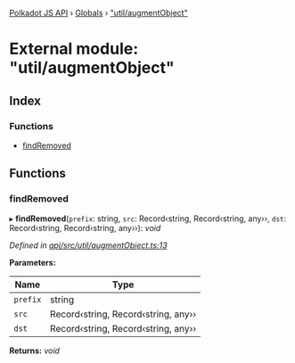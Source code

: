 [Polkadot JS API](../README.md) › [Globals](../globals.md) › ["util/augmentObject"](_util_augmentobject_.md)

# External module: "util/augmentObject"

## Index

### Functions

* [findRemoved](_util_augmentobject_.md#findremoved)

## Functions

###  findRemoved

▸ **findRemoved**(`prefix`: string, `src`: Record‹string, Record‹string, any››, `dst`: Record‹string, Record‹string, any››): *void*

*Defined in [api/src/util/augmentObject.ts:13](https://github.com/jak-pan/api/blob/bc94e95733/packages/api/src/util/augmentObject.ts#L13)*

**Parameters:**

Name | Type |
------ | ------ |
`prefix` | string |
`src` | Record‹string, Record‹string, any›› |
`dst` | Record‹string, Record‹string, any›› |

**Returns:** *void*
